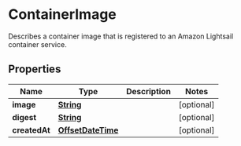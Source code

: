 

# ContainerImage

Describes a container image that is registered to an Amazon Lightsail container service.

## Properties

| Name | Type | Description | Notes |
|------------ | ------------- | ------------- | -------------|
|**image** | [**String**](String.md) |  |  [optional] |
|**digest** | [**String**](String.md) |  |  [optional] |
|**createdAt** | [**OffsetDateTime**](OffsetDateTime.md) |  |  [optional] |



